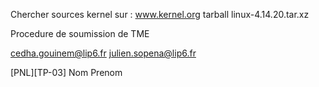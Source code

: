 
Chercher sources kernel sur : www.kernel.org
tarball linux-4.14.20.tar.xz

Procedure de soumission de TME

cedha.gouinem@lip6.fr
julien.sopena@lip6.fr

[PNL][TP-03] Nom Prenom

